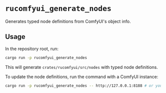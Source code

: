 # `rucomfyui_generate_nodes`

Generates typed node definitions from ComfyUI's object info.

## Usage

In the repository root, run:

```bash
cargo run -p rucomfyui_generate_nodes
```

This will generate `crates/rucomfyui/src/nodes` with typed node definitions.

To update the node definitions, run the command with a ComfyUI instance:

```bash
cargo run -p rucomfyui_generate_nodes -- http://127.0.0.1:8188 # or your ComfyUI URL
```
